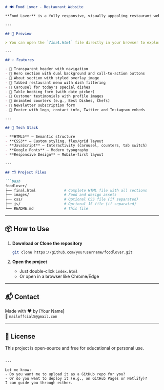 
```markdown
# 🍽️ Food Lover - Restaurant Website

**Food Lover** is a fully responsive, visually appealing restaurant website. Designed for showcasing menus, promotions, customer feedback, and interactive features like booking and subscriptions — perfect for restaurants aiming to boost their online presence.

---

## 📸 Preview

> You can open the `final.html` file directly in your browser to explore the design.

---

## 💡 Features

- 🧭 Transparent header with navigation
- 🍲 Hero section with dual background and call-to-action buttons
- 📖 About section with styled overlay image
- 🧾 Tabbed restaurant menu with dish filtering
- 🍛 Carousel for today's special dishes
- 📅 Table booking form (with date picker)
- 💬 Customer testimonials with profile images
- 🔢 Animated counters (e.g., Best Dishes, Chefs)
- 📨 Newsletter subscription form
- 🦶 Footer with logo, contact info, Twitter and Instagram embeds

---

## 🎨 Tech Stack

- **HTML5** – Semantic structure
- **CSS3** – Custom styling, flex/grid layout
- **JavaScript** – Interactivity (carousel, counters, tab switch)
- **Google Fonts** – Modern typography
- **Responsive Design** – Mobile-first layout

---

## 🗂️ Project Files

```bash
foodlover/
├── final.html             # Complete HTML file with all sections
├── images/                # Food and design assets
├── css/                   # Optional CSS file (if separated)
├── js/                    # Optional JS file (if separated)
└── README.md              # This file
```

---

## 📦 How to Use

1. **Download or Clone the repository**
   ```bash
   git clone https://github.com/yourusername/foodlover.git
   ```

2. **Open the project**
   - Just double-click `index.html`
   - Or open in a browser like Chrome/Edge

---

## 📬 Contact

Made with ❤️ by [Your Name]  
📧 `mailoffcial5@gmail.com`

---

## 📄 License

This project is open-source and free for educational or personal use.
```

---

Let me know:
- Do you want me to upload it as a GitHub repo for you?
- Or do you want to deploy it (e.g., on GitHub Pages or Netlify)?  
I can guide you through either.
